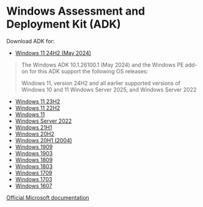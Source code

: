 Windows Assessment and Deployment Kit (ADK)
===========================================

Download ADK for:
* [Windows 11 24H2 (May 2024)](./10.1.26100.1)

> The Windows ADK 10.1.26100.1 (May 2024) and the Windows PE add-on for this ADK support the following OS releases:
>
> Windows 11, version 24H2 and all earlier supported versions of Windows 10 and 11
> Windows Server 2025, and Windows Server 2022

* [Windows 11 23H2](./10.1.25398.1)
* [Windows 11 22H2](./10.1.22621.1)
* [Windows 11](./10.1.22000.1)
* [Windows Server 2022](./10.1.20348.1)
* [Windows 21H1](./10.1.19041.1)
* [Windows 20H2](./10.1.19041.1)
* [Windows 20H1 (2004)](./10.1.19041.1)
* [Windows 1909](./10.1.18362.1)
* [Windows 1903](./10.1.18362.1)
* [Windows 1809](./10.1.17763.1)
* [Windows 1803](./10.1.17134.1)
* [Windows 1709](./10.1.16299.15)
* [Windows 1703](./10.1.15063.0)
* [Windows 1607](./10.1.14393.0)


[Official Microsoft documentation](https://docs.microsoft.com/en-us/windows-hardware/get-started/adk-install)
